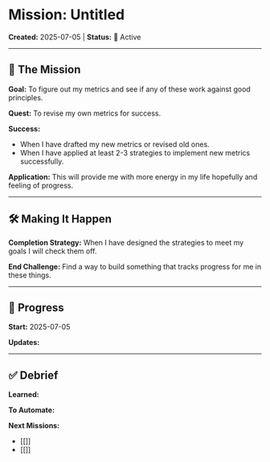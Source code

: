 # Mission: Untitled

**Created:** 2025-07-05 | **Status:** 🎯 Active

---

## 🎯 The Mission

**Goal:** 
To figure out my metrics and see if any of these work against good principles.

**Quest:** 
To revise my own metrics for success.

**Success:** 
- When I have drafted my new metrics or revised old ones.
- When I have applied at least 2-3 strategies to implement new metrics successfully.

**Application:**
This will provide me with more energy in my life hopefully and feeling of progress.

---

## 🛠️ Making It Happen

**Completion Strategy:** 
When I have designed the strategies to meet my goals I will check them off.

**End Challenge:**
Find a way to build something that tracks progress for me in these things.

---

## 📝 Progress

**Start:** 2025-07-05

**Updates:**

---

## ✅ Debrief

**Learned:**

**To Automate:**

**Next Missions:**

- [[]]
- [[]]